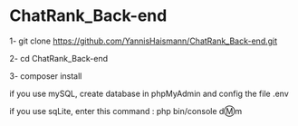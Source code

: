 # ChatRank_Back-end

1- git clone https://github.com/YannisHaismann/ChatRank_Back-end.git

2- cd ChatRank_Back-end

3- composer install

if you use mySQL, create database in phpMyAdmin and config the file .env

if you use sqLite, enter this command : php bin/console d:m:m
